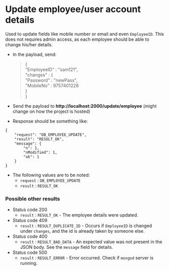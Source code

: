 # Update employee/user account details

Used to update fields like mobile number or email and even `EmployeeID`. This does not requires admin access, as each employee should be able to change his/her details.
   
 - In the payload, send:
	 >{  
       	"EmployeeID" : "sam121",  
       	"changes" : {  
       	"Password" : "newPass",  
       	"MobileNo" : 9757401228  
       	}  
       }
     
 - Send the payload to **http://localhost:2000/update/employee** (might change on how the project is hosted)
	 
 - Response should be something like:
 ```
 {
     "request": "DB_EMPLOYEE_UPDATE",
     "result": "RESULT_OK",
     "message": {
         "n": 1,
         "nModified": 1,
         "ok": 1
     }
 }
 ```
- The following values are to be noted:
    - `request` : `DB_EMPLOYEE_UPDATE`
    - `result` : `RESULT_OK`

### Possible other results

- Status code 200  
    - `result` : `RESULT_OK` - The employee details were updated. 
- Status code 409  
    - `result` : `RESULT_DUPLICATE_ID` - Occurs if `EmployeeID` is changed under `changes`, and the id is already taken by someone else.  
- Status code 400
    - `result` : `RESULT_BAD_DATA` - An expected value was not present in the JSON body. See the `message` field for details.
- Status code 500
    - `result` : `RESULT_ERROR` - Error occurred. Check if `mongod` server is running.